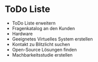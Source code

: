 # ToDo Liste

- ToDo Liste erweitern
- Fragenkatalog an den Kunden
- Hardware
- Geeignetes Virtuelles System erstellen
- Kontakt zu Blitzlicht suchen
- Open-Source Lösungen finden
- Machbarkeitsstudie erstellen